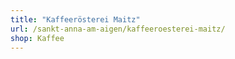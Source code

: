 ```yaml
---
title: "Kaffeerösterei Maitz"
url: /sankt-anna-am-aigen/kaffeeroesterei-maitz/
shop: Kaffee
---
```

